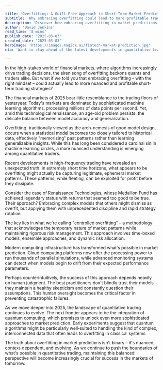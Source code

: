 ```yaml
---

title: 'Overfitting: A Guilt-Free Approach to Short-Term Market Predictions'
subtitle: 'Why embracing overfitting could lead to more profitable trading strategies'
description: 'Discover how embracing overfitting in market predictions, when done strategically, could lead to more profitable trading strategies. Learn about the concept of "controlled overfitting" and how modern computing infrastructure is transforming what\'s possible in quantitative trading.'
author: 'David Jenkins'
read_time: '8 mins'
publish_date: '2025-03-03'
created_date: '2025-03-03'
heroImage: 'https://images.magick.ai/fintech-market-prediction.jpg'
cta: 'Want to stay ahead of the latest developments in quantitative trading and market prediction? Follow us on LinkedIn for daily insights and expert analysis from leading industry professionals!'

---
```


In the high-stakes world of financial markets, where algorithms increasingly drive trading decisions, the siren song of overfitting beckons quants and traders alike. But what if we told you that embracing overfitting – with the right mindset – could actually lead to more nuanced and profitable short-term trading strategies?

The financial markets of 2025 bear little resemblance to the trading floors of yesteryear. Today's markets are dominated by sophisticated machine learning algorithms, processing millions of data points per second. Yet, amid this technological renaissance, an age-old problem persists: the delicate balance between model accuracy and generalization.

Overfitting, traditionally viewed as the arch-nemesis of good model design, occurs when a statistical model becomes too closely tailored to historical data, effectively "memorizing" past patterns rather than learning generalizable insights. While this has long been considered a cardinal sin in machine learning circles, a more nuanced understanding is emerging among quantitative traders.

Recent developments in high-frequency trading have revealed an unexpected truth: in extremely short time horizons, what appears to be overfitting might actually be capturing legitimate, ephemeral market patterns. These patterns, while fleeting, can be exploited for profit before they dissipate.

Consider the case of Renaissance Technologies, whose Medallion Fund has achieved legendary status with returns that seemed too good to be true. Their approach? Embracing complex models that others might dismiss as overfit, but applying them with unprecedented discipline and rapid strategy rotation.

The key lies in what we're calling "controlled overfitting" – a methodology that acknowledges the temporary nature of market patterns while maintaining rigorous risk management. This approach involves time-boxed models, ensemble approaches, and dynamic risk allocation.

Modern computing infrastructure has transformed what's possible in market prediction. Cloud computing platforms now offer the processing power to run thousands of parallel simulations, while advanced monitoring systems can detect when models begin to drift from their expected performance parameters.

Perhaps counterintuitively, the success of this approach depends heavily on human judgment. The best practitioners don't blindly trust their models – they maintain a healthy skepticism and constantly question their assumptions. This human oversight becomes the critical factor in preventing catastrophic failures.

As we move deeper into 2025, the landscape of quantitative trading continues to evolve. The next frontier appears to be the integration of quantum computing, which promises to unlock even more sophisticated approaches to market prediction. Early experiments suggest that quantum algorithms might be particularly well-suited to handling the kind of complex, interconnected data that often leads to overfitting in classical systems.

The truth about overfitting in market predictions isn't binary – it's nuanced, context-dependent, and evolving. As we continue to push the boundaries of what's possible in quantitative trading, maintaining this balanced perspective will become increasingly crucial for success in the markets of tomorrow.